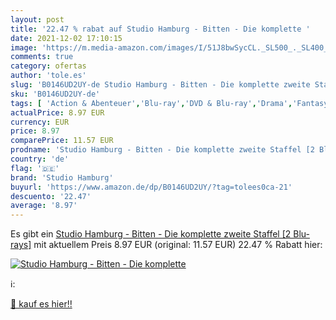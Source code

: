 ```yaml
---
layout: post
title: '22.47 % rabat auf Studio Hamburg - Bitten - Die komplette '
date: 2021-12-02 17:10:15
image: 'https://m.media-amazon.com/images/I/51J8bwSycCL._SL500_._SL400_.jpg'
comments: true
category: ofertas
author: 'tole.es'
slug: 'B0146UD2UY-de Studio Hamburg - Bitten - Die komplette zweite Staffel [2...'
sku: 'B0146UD2UY-de'
tags: [ 'Action & Abenteuer','Blu-ray','DVD & Blu-ray','Drama','Fantasy','Featured Categories','Horror','Krimi','Serien & TV-Produktionen','Thriller','studio hamburg', ]
actualPrice: 8.97 EUR
currency: EUR
price: 8.97
comparePrice: 11.57 EUR
prodname: 'Studio Hamburg - Bitten - Die komplette zweite Staffel [2 Blu-rays]'
country: 'de'
flag: '🇩🇪'
brand: 'Studio Hamburg'
buyurl: 'https://www.amazon.de/dp/B0146UD2UY/?tag=tolees0ca-21'
descuento: '22.47'
average: '8.97'
---
```


Es gibt ein [Studio Hamburg - Bitten - Die komplette zweite Staffel [2 Blu-rays]](https://www.amazon.de/dp/B0146UD2UY/?tag=tolees0ca-21) mit aktuellem Preis 8.97 EUR (original: 11.57 EUR) 22.47 % Rabatt hier:

[![Studio Hamburg - Bitten - Die komplette ](https://m.media-amazon.com/images/I/51J8bwSycCL._SL500_._SL400_.jpg)](https://www.amazon.de/dp/B0146UD2UY/?tag=tolees0ca-21)

ℹ️:


[🛒 kauf es hier!!](https://www.amazon.de/dp/B0146UD2UY/?tag=tolees0ca-21)
